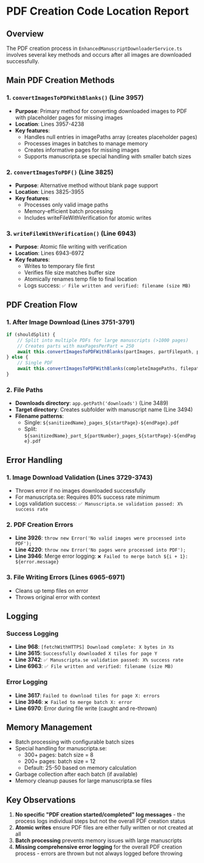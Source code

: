 # PDF Creation Code Location Report

## Overview
The PDF creation process in `EnhancedManuscriptDownloaderService.ts` involves several key methods and occurs after all images are downloaded successfully.

## Main PDF Creation Methods

### 1. `convertImagesToPDFWithBlanks()` (Line 3957)
- **Purpose**: Primary method for converting downloaded images to PDF with placeholder pages for missing images
- **Location**: Lines 3957-4238
- **Key features**:
  - Handles null entries in imagePaths array (creates placeholder pages)
  - Processes images in batches to manage memory
  - Creates informative pages for missing images
  - Supports manuscripta.se special handling with smaller batch sizes

### 2. `convertImagesToPDF()` (Line 3825)
- **Purpose**: Alternative method without blank page support
- **Location**: Lines 3825-3955
- **Key features**:
  - Processes only valid image paths
  - Memory-efficient batch processing
  - Includes writeFileWithVerification for atomic writes

### 3. `writeFileWithVerification()` (Line 6943)
- **Purpose**: Atomic file writing with verification
- **Location**: Lines 6943-6972
- **Key features**:
  - Writes to temporary file first
  - Verifies file size matches buffer size
  - Atomically renames temp file to final location
  - Logs success: `✅ File written and verified: filename (size MB)`

## PDF Creation Flow

### 1. After Image Download (Lines 3751-3791)
```typescript
if (shouldSplit) {
    // Split into multiple PDFs for large manuscripts (>1000 pages)
    // Creates parts with maxPagesPerPart = 250
    await this.convertImagesToPDFWithBlanks(partImages, partFilepath, partStartPage, manifest);
} else {
    // Single PDF
    await this.convertImagesToPDFWithBlanks(completeImagePaths, filepath, actualStartPage, manifest);
}
```

### 2. File Paths
- **Downloads directory**: `app.getPath('downloads')` (Line 3489)
- **Target directory**: Creates subfolder with manuscript name (Line 3494)
- **Filename patterns**:
  - Single: `${sanitizedName}_pages_${startPage}-${endPage}.pdf`
  - Split: `${sanitizedName}_part_${partNumber}_pages_${startPage}-${endPage}.pdf`

## Error Handling

### 1. Image Download Validation (Lines 3729-3743)
- Throws error if no images downloaded successfully
- For manuscripta.se: Requires 80% success rate minimum
- Logs validation success: `✅ Manuscripta.se validation passed: X% success rate`

### 2. PDF Creation Errors
- **Line 3926**: `throw new Error('No valid images were processed into PDF');`
- **Line 4220**: `throw new Error('No pages were processed into PDF');`
- **Line 3946**: Merge error logging: `❌ Failed to merge batch ${i + 1}: ${error.message}`

### 3. File Writing Errors (Lines 6965-6971)
- Cleans up temp files on error
- Throws original error with context

## Logging

### Success Logging
- **Line 968**: `[fetchWithHTTPS] Download complete: X bytes in Xs`
- **Line 3615**: `Successfully downloaded X tiles for page Y`
- **Line 3742**: `✅ Manuscripta.se validation passed: X% success rate`
- **Line 6963**: `✅ File written and verified: filename (size MB)`

### Error Logging
- **Line 3617**: `Failed to download tiles for page X: errors`
- **Line 3946**: `❌ Failed to merge batch X: error`
- **Line 6970**: Error during file write (caught and re-thrown)

## Memory Management
- Batch processing with configurable batch sizes
- Special handling for manuscripta.se:
  - 300+ pages: batch size = 8
  - 200+ pages: batch size = 12
  - Default: 25-50 based on memory calculation
- Garbage collection after each batch (if available)
- Memory cleanup pauses for large manuscripta.se files

## Key Observations
1. **No specific "PDF creation started/completed" log messages** - the process logs individual steps but not the overall PDF creation status
2. **Atomic writes** ensure PDF files are either fully written or not created at all
3. **Batch processing** prevents memory issues with large manuscripts
4. **Missing comprehensive error logging** for the overall PDF creation process - errors are thrown but not always logged before throwing